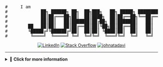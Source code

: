 <pre>
#     I am
#             ██╗ ██████╗ ██╗  ██╗███╗   ██╗ █████╗ ████████╗ █████╗     ██████╗  █████╗ ██╗   ██╗██╗
#             ██║██╔═══██╗██║  ██║████╗  ██║██╔══██╗╚══██╔══╝██╔══██╗    ██╔══██╗██╔══██╗██║   ██║██║
#             ██║██║   ██║███████║██╔██╗ ██║███████║   ██║   ███████║    ██║  ██║███████║██║   ██║██║
#        ██   ██║██║   ██║██╔══██║██║╚██╗██║██╔══██║   ██║   ██╔══██║    ██║  ██║██╔══██║╚██╗ ██╔╝██║
#        ╚█████╔╝╚██████╔╝██║  ██║██║ ╚████║██║  ██║   ██║   ██║  ██║    ██████╔╝██║  ██║ ╚████╔╝ ██║
#         ╚════╝  ╚═════╝ ╚═╝  ╚═╝╚═╝  ╚═══╝╚═╝  ╚═╝   ╚═╝   ╚═╝  ╚═╝    ╚═════╝ ╚═╝  ╚═╝  ╚═══╝  ╚═╝
</pre>

<p align="center"> 
  <a href="https://www.linkedin.com/in/johnatadavi" target="_blank"><img alt="LinkedIn" src="https://img.shields.io/badge/-LinkedIn-0077B5?style=flat-square&logo=Linkedin&logoColor=white"></a>
  <a href="https://stackoverflow.com/users/12068275/johnata-davi" target="_blank"><img alt="Stack Overflow" src="https://img.shields.io/badge/-Stack%20Overflow-FE7A16?style=flat-square&logo=Stack-Overflow&logoColor=white"></a>
    <!--<img src="https://visitor-badge.glitch.me/badge?page_id=JohnataDavi.JohnataDavi" alt="johnatadavi" />-->
      <a href="https://github.com/JohnataDavi" target="_blank"><img alt="johnatadavi" src="https://badges.pufler.dev/visits/JohnataDavi/JohnataDavi?logo=GitHub&label=Visits&color=success&logoColor=white&style=flat-square"/></a>
</p>

---

<details>
  <summary>📜 <b>Click for more information</b></summary>
  
## 📖 About Me
- 💻 &nbsp; I’m currently working on **Prefeitura de Itabira**
- 🌱 &nbsp; I’m currently learning Laravel/Vue.js
- 📝 &nbsp; Checkout my [resume](https://drive.google.com/file/)
- 👨🏻‍💻 &nbsp; Most of my projects are available on [Github](https://github.com/JohnataDavi?tab=repositories)
- 💬 &nbsp; Ask me about anything tech related, I am happy to help

<br>

## 🛠️ Languages and Tools
<code><img target="_blank" height="28" src="https://user-images.githubusercontent.com/26368939/109429148-0f826500-79d9-11eb-9c92-60b58fa58220.png" alt="php"></code>
<code><img height="28" src="https://user-images.githubusercontent.com/26368939/109429054-a7338380-79d8-11eb-8c01-96505df05120.png" alt="laravel"></code>
<code><img height="28" src="https://user-images.githubusercontent.com/26368939/109429292-d4346600-79d9-11eb-9818-be1c25fa8160.png" alt="javascript"></code>
<code><img height="28" src="https://raw.githubusercontent.com/github/explore/80688e429a7d4ef2fca1e82350fe8e3517d3494d/topics/vue/vue.png" alt="vuejs"></code>
<code><img height="28" src="https://raw.githubusercontent.com/github/explore/80688e429a7d4ef2fca1e82350fe8e3517d3494d/topics/nodejs/nodejs.png" alt="nodejs"></code>
<code><img height="28" src="https://user-images.githubusercontent.com/26368939/109429172-2b860680-79d9-11eb-9139-fdb7febae165.png" alt="cpp"></code>
<code><img height="28" src="https://raw.githubusercontent.com/github/explore/80688e429a7d4ef2fca1e82350fe8e3517d3494d/topics/python/python.png" alt="python"></code>
<code><img height="28" src="https://user-images.githubusercontent.com/26368939/109429268-9c2d2300-79d9-11eb-9305-943b9988abf2.png" alt="myslq"></code>
<code><img height="28" src="https://raw.githubusercontent.com/github/explore/80688e429a7d4ef2fca1e82350fe8e3517d3494d/topics/firebase/firebase.png" alt="firebase"></code>
<code><img height="28" src="https://user-images.githubusercontent.com/26368939/109429359-21b0d300-79da-11eb-800a-59e77f2c0af7.png" alt="android"></code>
<code><img height="28" src="https://user-images.githubusercontent.com/26368939/109429225-67b96700-79d9-11eb-8121-636ecda4679f.png" alt="git"></code>

<br>

## 📊 Github Stats
<p align="center"> 
  <img height="135px" src="https://github-readme-stats.vercel.app/api?username=JohnataDavi&hide_title=true&hide_border=true&show_icons=true&include_all_commits=true&count_private=true&line_height=21&theme=dracula" />
  <img height="135px" src="https://github-readme-stats.vercel.app/api/top-langs/?username=JohnataDavi&hide=html&hide_title=true&hide_border=true&layout=compact&langs_count=7&theme=dracula" />
</p>

---

<p align="center"> 
  <b>If you think my job is good, consider giving him a ⭐. It motivates me a lot and shows that I am on the right path</b>.<br>
  <img height="130px" src="https://user-images.githubusercontent.com/26368939/109428013-c845a580-79d3-11eb-9915-9a4a7181d755.gif" />
</p>
</details>
